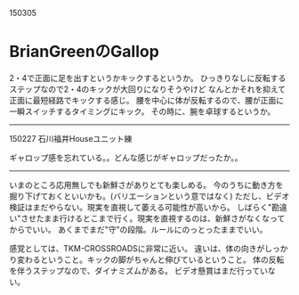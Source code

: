 150305

# BrianGreenのGallop

2・4で正面に足を出すというかキックするというか。
ひっきりなしに反転するステップなので2・4のキックが大回りになりそうやけど
なんとかそれを抑えて正面に最短経路でキックする感じ。
腰を中心に体が反転するので、腰が正面に一瞬スイッチするタイミングにキック。
その時に、腕を卓球するというか。

---

150227 石川福井Houseユニット練

ギャロップ感を忘れている。。どんな感じがギャロップだったか。。

---

いまのところ応用無しでも新鮮さがありとても楽しめる。
今のうちに動き方を掘り下げておくといいかも。(バリエーションという意ではなく)
ただし、ビデオ検証はまだやらない。現実を直視して萎える可能性が高いから。
しばらく"勘違い"させたまま行けるとこまで行く。現実を直視するのは、新鮮さがなくなってからでいい。
あくまでまだ"守"の段階。ルールにのっとったままでいい。


感覚としては、TKM-CROSSROADSに非常に近い。
違いは、体の向きがしっかり変わるということ。キックの脚がちゃんと伸びているということ。
体の反転を伴うステップなので、ダイナミズムがある。
ビデオ懸賞はまだ行っていない。
